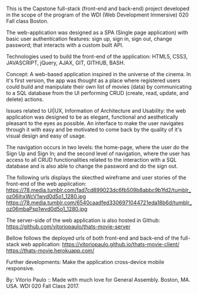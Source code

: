 This is the Capstone full-stack (front-end and back-end) project developed in
the scope of the program of the WDI (Web Development Immersive) 020 Fall
class Boston.

The web-application was designed as a SPA (Single page application) with basic
user authentication features: sign up, sign in, sign out, change password;
that interacts with a custom built API.

Technologies used to build the front-end of the application:
HTML5, CSS3, JAVASCRIPT, jQuery, AJAX, GIT, GITHUB, BASH.

Concept: A web-based application inspired in the universe of the cinema.
In it's first version, the app was thought as a place where registered users
could build and manipulate their own list of movies (data) by communicating to
a SQL database from the UI performing CRUD (create, read, update, and delete)
actions.

Issues related to UI|UX, Information of Architecture and Usability: the web
application was designed to be as elegant, functional and aesthetically
pleasant to the eyes as possible. An interface to make the user navigates
through it with easy and be motivated to come back by the quality of
it's visual design and easy of usage.

The navigation occurs in two levels: the home-page, where the user do the
Sign Up and Sign In; and the second level of navigation, where the user
has access to all CRUD functionalities related to the interaction with a SQL
database and is also able to change the password and do the sign out.

The following urls displays the skecthed wireframe and user stories of the
front-end of the web application:
https://78.media.tumblr.com/fad7cd899023dc6fb509b8abbc9b1fd2/tumblr_oz06jhxWcV1wvd0d5o1_1280.jpg
https://78.media.tumblr.com/6540caadfed3306971044721eda18b6d/tumblr_oz06mbaPsp1wvd0d5o1_1280.jpg

The server-side of the web application is also hosted in Github:
https://github.com/vitoriopaulo/thats-movie-server

Bellow follows the deployed urls of both front-end and back-end of the
full-stack web application:
https://vitoriopaulo.github.io/thats-movie-client/
https://thats-movie.herokuapp.com/

Further developments: Make the application cross-device mobile responsive.

By: Vitorio Paulo :: Made with much love for General Assembly.
Boston, MA. USA. WDI 020 Fall Class 2017.
